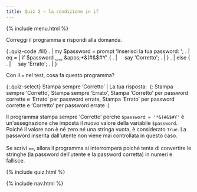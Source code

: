 ```yaml
---
title: Quiz 2 — la condizione in if
---
```


{% include menu.html %}

Correggi il programma e rispondi alla domanda.

{:.quiz-code .fill}
. | my $password = prompt &apos;Inserisci la tua password: &apos;;
. | 
eq = | if $password ␣␣ &apos;*&(#&$#Y&apos; {
. | &nbsp;&nbsp;&nbsp;&nbsp;say &apos;Corretto&apos;;
. | }
. | else {
. | &nbsp;&nbsp;&nbsp;&nbsp;say &apos;Errato&apos;;
. | }


Con il `=` nel test, cosa fa questo programma?

{:.quiz-select}
Stampa sempre ‘Corretto’ | La tua risposta:&nbsp; (: Stampa sempre ‘Corretto’, Stampa sempre ‘Errato’, Stampa ‘Corretto’ per password corrette e ‘Errato’ per password errate, Stampa ‘Errato’ per password corrette e ‘Corretto’ per password errate :)

<div class="extended-explanation">Il programma stampa sempre ‘Corretto’ perché <code>$password = '*&(#&$#Y'</code> è un'assegnazione che imposta il nuovo valore della variabile <code>$password</code>. Poiché il valore non è né zero né una stringa vuota, è considerato <code>True</code>. La password inserita dall'utente non viene mai controllata in questo caso.<br/><br/>Se scrivi <code>==</code>, allora il programma si interromperà poiché tenta di convertire le stringhe (la password dell'utente e la password corretta) in numeri e fallisce.</div>

{% include quiz.html %}

{% include nav.html %}